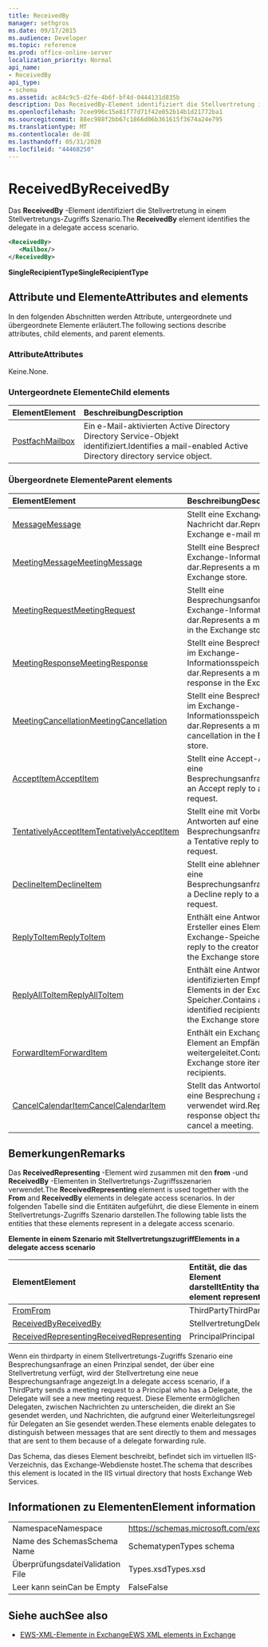 ```yaml
---
title: ReceivedBy
manager: sethgros
ms.date: 09/17/2015
ms.audience: Developer
ms.topic: reference
ms.prod: office-online-server
localization_priority: Normal
api_name:
- ReceivedBy
api_type:
- schema
ms.assetid: ac84c9c5-d2fe-4b6f-bf4d-0444131d835b
description: Das ReceivedBy-Element identifiziert die Stellvertretung in einem Stellvertretungs-Zugriffs Szenario.
ms.openlocfilehash: 7cee996c15e81f77d71f42e052b14b1d21772ba1
ms.sourcegitcommit: 88ec988f2bb67c1866d06b361615f3674a24e795
ms.translationtype: MT
ms.contentlocale: de-DE
ms.lasthandoff: 05/31/2020
ms.locfileid: "44468250"
---
```

# <a name="receivedby"></a><span data-ttu-id="87d75-103">ReceivedBy</span><span class="sxs-lookup"><span data-stu-id="87d75-103">ReceivedBy</span></span>

<span data-ttu-id="87d75-104">Das **ReceivedBy** -Element identifiziert die Stellvertretung in einem Stellvertretungs-Zugriffs Szenario.</span><span class="sxs-lookup"><span data-stu-id="87d75-104">The **ReceivedBy** element identifies the delegate in a delegate access scenario.</span></span> 
  
```xml
<ReceivedBy>
   <Mailbox/>
</ReceivedBy>
```

 <span data-ttu-id="87d75-105">**SingleRecipientType**</span><span class="sxs-lookup"><span data-stu-id="87d75-105">**SingleRecipientType**</span></span>
## <a name="attributes-and-elements"></a><span data-ttu-id="87d75-106">Attribute und Elemente</span><span class="sxs-lookup"><span data-stu-id="87d75-106">Attributes and elements</span></span>

<span data-ttu-id="87d75-107">In den folgenden Abschnitten werden Attribute, untergeordnete und übergeordnete Elemente erläutert.</span><span class="sxs-lookup"><span data-stu-id="87d75-107">The following sections describe attributes, child elements, and parent elements.</span></span>
  
### <a name="attributes"></a><span data-ttu-id="87d75-108">Attribute</span><span class="sxs-lookup"><span data-stu-id="87d75-108">Attributes</span></span>

<span data-ttu-id="87d75-109">Keine.</span><span class="sxs-lookup"><span data-stu-id="87d75-109">None.</span></span>
  
### <a name="child-elements"></a><span data-ttu-id="87d75-110">Untergeordnete Elemente</span><span class="sxs-lookup"><span data-stu-id="87d75-110">Child elements</span></span>

|<span data-ttu-id="87d75-111">**Element**</span><span class="sxs-lookup"><span data-stu-id="87d75-111">**Element**</span></span>|<span data-ttu-id="87d75-112">**Beschreibung**</span><span class="sxs-lookup"><span data-stu-id="87d75-112">**Description**</span></span>|
|:-----|:-----|
|[<span data-ttu-id="87d75-113">Postfach</span><span class="sxs-lookup"><span data-stu-id="87d75-113">Mailbox</span></span>](mailbox.md) <br/> |<span data-ttu-id="87d75-114">Ein e-Mail-aktivierten Active Directory Directory Service-Objekt identifiziert.</span><span class="sxs-lookup"><span data-stu-id="87d75-114">Identifies a mail-enabled Active Directory directory service object.</span></span>  <br/> |
   
### <a name="parent-elements"></a><span data-ttu-id="87d75-115">Übergeordnete Elemente</span><span class="sxs-lookup"><span data-stu-id="87d75-115">Parent elements</span></span>

|<span data-ttu-id="87d75-116">**Element**</span><span class="sxs-lookup"><span data-stu-id="87d75-116">**Element**</span></span>|<span data-ttu-id="87d75-117">**Beschreibung**</span><span class="sxs-lookup"><span data-stu-id="87d75-117">**Description**</span></span>|
|:-----|:-----|
|[<span data-ttu-id="87d75-118">Message</span><span class="sxs-lookup"><span data-stu-id="87d75-118">Message</span></span>](message-ex15websvcsotherref.md) <br/> |<span data-ttu-id="87d75-119">Stellt eine Exchange-E-Mail-Nachricht dar.</span><span class="sxs-lookup"><span data-stu-id="87d75-119">Represents an Exchange e-mail message.</span></span>  <br/> |
|[<span data-ttu-id="87d75-120">MeetingMessage</span><span class="sxs-lookup"><span data-stu-id="87d75-120">MeetingMessage</span></span>](meetingmessage.md) <br/> |<span data-ttu-id="87d75-121">Stellt eine Besprechung im Exchange-Informationsspeicher dar.</span><span class="sxs-lookup"><span data-stu-id="87d75-121">Represents a meeting in the Exchange store.</span></span>  <br/> |
|[<span data-ttu-id="87d75-122">MeetingRequest</span><span class="sxs-lookup"><span data-stu-id="87d75-122">MeetingRequest</span></span>](meetingrequest.md) <br/> |<span data-ttu-id="87d75-123">Stellt eine Besprechungsanforderung im Exchange-Informationsspeicher dar.</span><span class="sxs-lookup"><span data-stu-id="87d75-123">Represents a meeting request in the Exchange store.</span></span>  <br/> |
|[<span data-ttu-id="87d75-124">MeetingResponse</span><span class="sxs-lookup"><span data-stu-id="87d75-124">MeetingResponse</span></span>](meetingresponse.md) <br/> |<span data-ttu-id="87d75-125">Stellt eine Besprechungsantwort im Exchange-Informationsspeicher dar.</span><span class="sxs-lookup"><span data-stu-id="87d75-125">Represents a meeting response in the Exchange store.</span></span>  <br/> |
|[<span data-ttu-id="87d75-126">MeetingCancellation</span><span class="sxs-lookup"><span data-stu-id="87d75-126">MeetingCancellation</span></span>](meetingcancellation.md) <br/> |<span data-ttu-id="87d75-127">Stellt eine Besprechungsabsage im Exchange-Informationsspeicher dar.</span><span class="sxs-lookup"><span data-stu-id="87d75-127">Represents a meeting cancellation in the Exchange store.</span></span>  <br/> |
|[<span data-ttu-id="87d75-128">AcceptItem</span><span class="sxs-lookup"><span data-stu-id="87d75-128">AcceptItem</span></span>](acceptitem.md) <br/> |<span data-ttu-id="87d75-129">Stellt eine Accept-Antwort auf eine Besprechungsanfrage.</span><span class="sxs-lookup"><span data-stu-id="87d75-129">Represents an Accept reply to a meeting request.</span></span>  <br/> |
|[<span data-ttu-id="87d75-130">TentativelyAcceptItem</span><span class="sxs-lookup"><span data-stu-id="87d75-130">TentativelyAcceptItem</span></span>](tentativelyacceptitem.md) <br/> |<span data-ttu-id="87d75-131">Stellt eine mit Vorbehalt Antworten auf eine Besprechungsanfrage.</span><span class="sxs-lookup"><span data-stu-id="87d75-131">Represents a Tentative reply to a meeting request.</span></span>  <br/> |
|[<span data-ttu-id="87d75-132">DeclineItem</span><span class="sxs-lookup"><span data-stu-id="87d75-132">DeclineItem</span></span>](declineitem.md) <br/> |<span data-ttu-id="87d75-133">Stellt eine ablehnen Antwort auf eine Besprechungsanfrage.</span><span class="sxs-lookup"><span data-stu-id="87d75-133">Represents a Decline reply to a meeting request.</span></span>  <br/> |
|[<span data-ttu-id="87d75-134">ReplyToItem</span><span class="sxs-lookup"><span data-stu-id="87d75-134">ReplyToItem</span></span>](replytoitem.md) <br/> |<span data-ttu-id="87d75-135">Enthält eine Antwort an den Ersteller eines Elements in der Exchange-Speicher.</span><span class="sxs-lookup"><span data-stu-id="87d75-135">Contains a reply to the creator of an item in the Exchange store.</span></span>  <br/> |
|[<span data-ttu-id="87d75-136">ReplyAllToItem</span><span class="sxs-lookup"><span data-stu-id="87d75-136">ReplyAllToItem</span></span>](replyalltoitem.md) <br/> |<span data-ttu-id="87d75-137">Enthält eine Antwort an alle identifizierten Empfänger eines Elements in der Exchange-Speicher.</span><span class="sxs-lookup"><span data-stu-id="87d75-137">Contains a reply to all identified recipients of an item in the Exchange store.</span></span>  <br/> |
|[<span data-ttu-id="87d75-138">ForwardItem</span><span class="sxs-lookup"><span data-stu-id="87d75-138">ForwardItem</span></span>](forwarditem.md) <br/> |<span data-ttu-id="87d75-139">Enthält ein Exchange-Speicher-Element an Empfänger weitergeleitet.</span><span class="sxs-lookup"><span data-stu-id="87d75-139">Contains an Exchange store item to forward to recipients.</span></span>  <br/> |
|[<span data-ttu-id="87d75-140">CancelCalendarItem</span><span class="sxs-lookup"><span data-stu-id="87d75-140">CancelCalendarItem</span></span>](cancelcalendaritem.md) <br/> |<span data-ttu-id="87d75-141">Stellt das Antwortobjekt, das Sie eine Besprechung absagen verwendet wird.</span><span class="sxs-lookup"><span data-stu-id="87d75-141">Represents the response object that is used to cancel a meeting.</span></span>  <br/> |
   
## <a name="remarks"></a><span data-ttu-id="87d75-142">Bemerkungen</span><span class="sxs-lookup"><span data-stu-id="87d75-142">Remarks</span></span>

<span data-ttu-id="87d75-143">Das **ReceivedRepresenting** -Element wird zusammen mit den **from** -und **ReceivedBy** -Elementen in Stellvertretungs-Zugriffsszenarien verwendet.</span><span class="sxs-lookup"><span data-stu-id="87d75-143">The **ReceivedRepresenting** element is used together with the **From** and **ReceivedBy** elements in delegate access scenarios.</span></span> <span data-ttu-id="87d75-144">In der folgenden Tabelle sind die Entitäten aufgeführt, die diese Elemente in einem Stellvertretungs-Zugriffs Szenario darstellen.</span><span class="sxs-lookup"><span data-stu-id="87d75-144">The following table lists the entities that these elements represent in a delegate access scenario.</span></span> 
  
<span data-ttu-id="87d75-145">**Elemente in einem Szenario mit Stellvertretungszugriff**</span><span class="sxs-lookup"><span data-stu-id="87d75-145">**Elements in a delegate access scenario**</span></span>

|<span data-ttu-id="87d75-146">**Element**</span><span class="sxs-lookup"><span data-stu-id="87d75-146">**Element**</span></span>|<span data-ttu-id="87d75-147">**Entität, die das Element darstellt**</span><span class="sxs-lookup"><span data-stu-id="87d75-147">**Entity that the element represent**</span></span>|
|:-----|:-----|
|[<span data-ttu-id="87d75-148">From</span><span class="sxs-lookup"><span data-stu-id="87d75-148">From</span></span>](from.md) <br/> |<span data-ttu-id="87d75-149">ThirdParty</span><span class="sxs-lookup"><span data-stu-id="87d75-149">ThirdParty</span></span>  <br/> |
|[<span data-ttu-id="87d75-150">ReceivedBy</span><span class="sxs-lookup"><span data-stu-id="87d75-150">ReceivedBy</span></span>](receivedby.md) <br/> |<span data-ttu-id="87d75-151">Stellvertretung</span><span class="sxs-lookup"><span data-stu-id="87d75-151">Delegate</span></span>  <br/> |
|[<span data-ttu-id="87d75-152">ReceivedRepresenting</span><span class="sxs-lookup"><span data-stu-id="87d75-152">ReceivedRepresenting</span></span>](receivedrepresenting.md) <br/> |<span data-ttu-id="87d75-153">Principal</span><span class="sxs-lookup"><span data-stu-id="87d75-153">Principal</span></span>  <br/> |
   
<span data-ttu-id="87d75-154">Wenn ein thirdparty in einem Stellvertretungs-Zugriffs Szenario eine Besprechungsanfrage an einen Prinzipal sendet, der über eine Stellvertretung verfügt, wird der Stellvertretung eine neue Besprechungsanfrage angezeigt.</span><span class="sxs-lookup"><span data-stu-id="87d75-154">In a delegate access scenario, if a ThirdParty sends a meeting request to a Principal who has a Delegate, the Delegate will see a new meeting request.</span></span> <span data-ttu-id="87d75-155">Diese Elemente ermöglichen Delegaten, zwischen Nachrichten zu unterscheiden, die direkt an Sie gesendet werden, und Nachrichten, die aufgrund einer Weiterleitungsregel für Delegaten an Sie gesendet werden.</span><span class="sxs-lookup"><span data-stu-id="87d75-155">These elements enable delegates to distinguish between messages that are sent directly to them and messages that are sent to them because of a delegate forwarding rule.</span></span>
  
<span data-ttu-id="87d75-156">Das Schema, das dieses Element beschreibt, befindet sich im virtuellen IIS-Verzeichnis, das Exchange-Webdienste hostet.</span><span class="sxs-lookup"><span data-stu-id="87d75-156">The schema that describes this element is located in the IIS virtual directory that hosts Exchange Web Services.</span></span>
  
## <a name="element-information"></a><span data-ttu-id="87d75-157">Informationen zu Elementen</span><span class="sxs-lookup"><span data-stu-id="87d75-157">Element information</span></span>

|||
|:-----|:-----|
|<span data-ttu-id="87d75-158">Namespace</span><span class="sxs-lookup"><span data-stu-id="87d75-158">Namespace</span></span>  <br/> |https://schemas.microsoft.com/exchange/services/2006/types  <br/> |
|<span data-ttu-id="87d75-159">Name des Schemas</span><span class="sxs-lookup"><span data-stu-id="87d75-159">Schema Name</span></span>  <br/> |<span data-ttu-id="87d75-160">Schematypen</span><span class="sxs-lookup"><span data-stu-id="87d75-160">Types schema</span></span>  <br/> |
|<span data-ttu-id="87d75-161">Überprüfungsdatei</span><span class="sxs-lookup"><span data-stu-id="87d75-161">Validation File</span></span>  <br/> |<span data-ttu-id="87d75-162">Types.xsd</span><span class="sxs-lookup"><span data-stu-id="87d75-162">Types.xsd</span></span>  <br/> |
|<span data-ttu-id="87d75-163">Leer kann sein</span><span class="sxs-lookup"><span data-stu-id="87d75-163">Can be Empty</span></span>  <br/> |<span data-ttu-id="87d75-164">False</span><span class="sxs-lookup"><span data-stu-id="87d75-164">False</span></span>  <br/> |
   
## <a name="see-also"></a><span data-ttu-id="87d75-165">Siehe auch</span><span class="sxs-lookup"><span data-stu-id="87d75-165">See also</span></span>



- [<span data-ttu-id="87d75-166">EWS-XML-Elemente in Exchange</span><span class="sxs-lookup"><span data-stu-id="87d75-166">EWS XML elements in Exchange</span></span>](ews-xml-elements-in-exchange.md)

